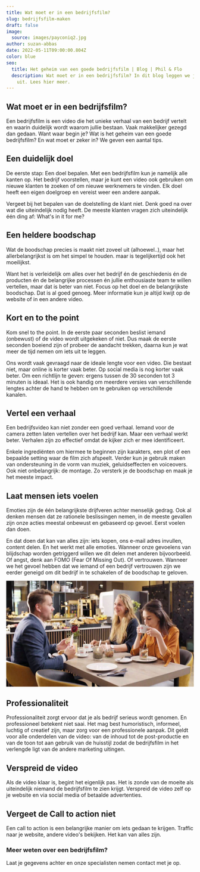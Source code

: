 ```yaml
---
title: Wat moet er in een bedrijfsfilm?
slug: bedrijfsfilm-maken
draft: false
image:
  source: images/payconiq2.jpg
author: suzan-abbas
date: 2022-05-11T09:00:00.804Z
color: blue
seo:
  title: Het geheim van een goede bedrijfsfilm | Blog | Phil & Flo
  description: Wat moet er in een bedrijfsfilm? In dit blog leggen we je alles
    uit. Lees hier meer.
---
```

## Wat moet er in een bedrijfsfilm?

Een bedrijfsfilm is een video die het unieke verhaal van een bedrijf vertelt en waarin duidelijk wordt waarom jullie bestaan. Vaak makkelijker gezegd dan gedaan. Want waar begin je? Wat is het geheim van een goede bedrijfsfilm? En wat moet er zeker in? We geven een aantal tips.

## Een duidelijk doel

De eerste stap: Een doel bepalen. Met een bedrijfsfilm kun je namelijk alle kanten op. Het bedrijf voorstellen, maar je kunt een video ook gebruiken om nieuwe klanten te zoeken of om nieuwe werknemers te vinden. Elk doel heeft een eigen doelgroep en vereist weer een andere aanpak. 

Vergeet bij het bepalen van de doelstelling de klant niet. Denk goed na over wat die uiteindelijk nodig heeft. De meeste klanten vragen zich uiteindelijk één ding af: What's in it for me?

## Een heldere boodschap

Wat de boodschap precies is maakt niet zoveel uit (alhoewel..), maar het allerbelangrijkst is om het simpel te houden. maar is tegelijkertijd ook het moeilijkst. 

Want het is verleidelijk om alles over het bedrijf én de geschiedenis én de producten én de belangrijke processen én jullie enthousiaste team te willen vertellen, maar dat is beter van niet. Focus op het doel en de belangrijkste boodschap. Dat is al goed genoeg. Meer informatie kun je altijd kwijt op de website of in een andere video. 

## Kort en to the point

Kom snel to the point. In de eerste paar seconden beslist iemand (onbewust) of de video wordt uitgekeken of niet. Dus maak de eerste seconden boeiend zijn of probeer de aandacht trekken, daarna kun je wat meer de tijd nemen om iets uit te leggen.

Ons wordt vaak gevraagd naar de ideale lengte voor een video. Die bestaat niet, maar online is korter vaak beter. Op social media is nog korter vaak beter. Om een richtlijn te geven: ergens tussen de 30 seconden tot 3 minuten is ideaal. Het is ook handig om meerdere versies van verschillende lengtes achter de hand te hebben om te gebruiken op verschillende kanalen.

## Vertel een verhaal

Een bedrijfsvideo kan niet zonder een goed verhaal. Iemand voor de camera zetten laten vertellen over het bedrijf kan. Maar een verhaal werkt beter. Verhalen zijn zo effectief omdat de kijker zich er mee identificeert.

Enkele ingrediënten om hiermee te beginnen zijn karakters, een plot of een bepaalde setting waar de film zich afspeelt. Verder kun je gebruik maken van ondersteuning in de vorm van muziek, geluidseffecten en voiceovers. Ook niet onbelangrijk: de montage. Zo versterk je de boodschap en maak je het meeste impact.

## Laat mensen iets voelen

Emoties zijn de één belangrijkste drijfveren achter menselijk gedrag. Ook al denken mensen dat ze rationele beslissingen nemen, in de meeste gevallen zijn onze acties meestal onbewust en gebaseerd op gevoel. Eerst voelen dan doen. 

En dat doen dat kan van alles zijn: iets kopen, ons e-mail adres invullen, content delen. En het werkt met alle emoties. Wanneer onze gevoelens van blijdschap worden getriggerd willen we dit delen met anderen bijvoorbeeld. Of angst, denk aan FOMO (Fear Of Missing Out). Of vertrouwen. Wanneer we het gevoel hebben dat we iemand of een bedrijf vertrouwen zijn we eerder geneigd om dit bedrijf in te schakelen of de boodschap te geloven.

![](images/jde-marcilla1.jpg "Bedrijfsfilms voor Douwe Egberts")

## Professionaliteit

Professionaliteit zorgt ervoor dat je als bedrijf serieus wordt genomen. En professioneel betekent niet saai. Het mag best humoristisch, informeel, luchtig of creatief zijn, maar zorg voor een professionele aanpak. Dit geldt voor alle onderdelen van de video: van de inhoud tot de post-productie en van de toon tot aan gebruik van de huisstijl zodat de bedrijfsfilm in het verlengde ligt van de andere marketing uitingen.

## Verspreid de video

Als de video klaar is, begint het eigenlijk pas. Het is zonde van de moeite als uiteindelijk niemand de bedrijfsfilm te zien krijgt. Verspreid de video zelf op je website en via social media of betaalde advertenties.

## Vergeet de Call to action niet

Een call to action is een belangrijke manier om iets gedaan te krijgen. Traffic naar je website, andere video's bekijken. Het kan van alles zijn. 

### Meer weten over een bedrijfsfilm?

Laat je gegevens achter en onze specialisten nemen contact met je op.
